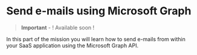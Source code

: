 # Send e-mails using Microsoft Graph

> **Important** - ! Available soon !

In this part of the mission you will learn how to send e-mails from within your SaaS application using the Microsoft Graph API. 